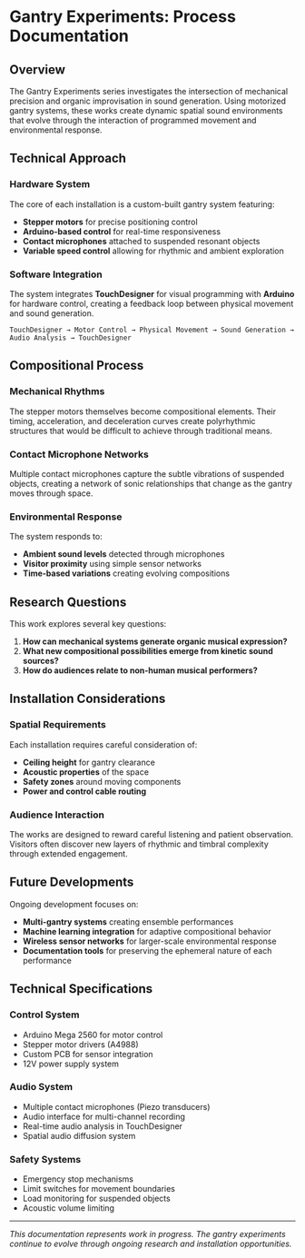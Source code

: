 # Gantry Experiments: Process Documentation

## Overview

The Gantry Experiments series investigates the intersection of mechanical precision and organic improvisation in sound generation. Using motorized gantry systems, these works create dynamic spatial sound environments that evolve through the interaction of programmed movement and environmental response.

## Technical Approach

### Hardware System

The core of each installation is a custom-built gantry system featuring:

- **Stepper motors** for precise positioning control
- **Arduino-based control** for real-time responsiveness  
- **Contact microphones** attached to suspended resonant objects
- **Variable speed control** allowing for rhythmic and ambient exploration

### Software Integration

The system integrates **TouchDesigner** for visual programming with **Arduino** for hardware control, creating a feedback loop between physical movement and sound generation.

```
TouchDesigner → Motor Control → Physical Movement → Sound Generation → Audio Analysis → TouchDesigner
```

## Compositional Process

### Mechanical Rhythms

The stepper motors themselves become compositional elements. Their timing, acceleration, and deceleration curves create polyrhythmic structures that would be difficult to achieve through traditional means.

### Contact Microphone Networks

Multiple contact microphones capture the subtle vibrations of suspended objects, creating a network of sonic relationships that change as the gantry moves through space.

### Environmental Response

The system responds to:
- **Ambient sound levels** detected through microphones
- **Visitor proximity** using simple sensor networks
- **Time-based variations** creating evolving compositions

## Research Questions

This work explores several key questions:

1. **How can mechanical systems generate organic musical expression?**
2. **What new compositional possibilities emerge from kinetic sound sources?**
3. **How do audiences relate to non-human musical performers?**

## Installation Considerations

### Spatial Requirements

Each installation requires careful consideration of:
- **Ceiling height** for gantry clearance
- **Acoustic properties** of the space
- **Safety zones** around moving components
- **Power and control cable routing**

### Audience Interaction

The works are designed to reward careful listening and patient observation. Visitors often discover new layers of rhythmic and timbral complexity through extended engagement.

## Future Developments

Ongoing development focuses on:

- **Multi-gantry systems** creating ensemble performances
- **Machine learning integration** for adaptive compositional behavior  
- **Wireless sensor networks** for larger-scale environmental response
- **Documentation tools** for preserving the ephemeral nature of each performance

## Technical Specifications

### Control System
- Arduino Mega 2560 for motor control
- Stepper motor drivers (A4988)
- Custom PCB for sensor integration
- 12V power supply system

### Audio System
- Multiple contact microphones (Piezo transducers)
- Audio interface for multi-channel recording
- Real-time audio analysis in TouchDesigner
- Spatial audio diffusion system

### Safety Systems
- Emergency stop mechanisms
- Limit switches for movement boundaries
- Load monitoring for suspended objects
- Acoustic volume limiting

---

*This documentation represents work in progress. The gantry experiments continue to evolve through ongoing research and installation opportunities.*